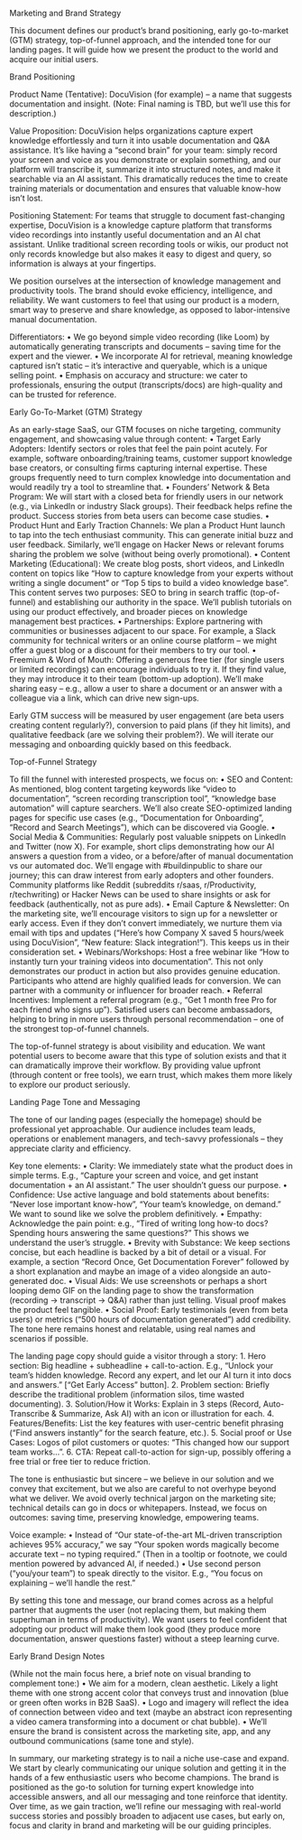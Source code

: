 Marketing and Brand Strategy

This document defines our product’s brand positioning, early go-to-market (GTM) strategy, top-of-funnel approach, and the intended tone for our landing pages. It will guide how we present the product to the world and acquire our initial users.

Brand Positioning

Product Name (Tentative): DocuVision (for example) – a name that suggests documentation and insight. (Note: Final naming is TBD, but we’ll use this for description.)

Value Proposition: DocuVision helps organizations capture expert knowledge effortlessly and turn it into usable documentation and Q&A assistance. It’s like having a “second brain” for your team: simply record your screen and voice as you demonstrate or explain something, and our platform will transcribe it, summarize it into structured notes, and make it searchable via an AI assistant. This dramatically reduces the time to create training materials or documentation and ensures that valuable know-how isn’t lost.

Positioning Statement: For teams that struggle to document fast-changing expertise, DocuVision is a knowledge capture platform that transforms video recordings into instantly useful documentation and an AI chat assistant. Unlike traditional screen recording tools or wikis, our product not only records knowledge but also makes it easy to digest and query, so information is always at your fingertips.

We position ourselves at the intersection of knowledge management and productivity tools. The brand should evoke efficiency, intelligence, and reliability. We want customers to feel that using our product is a modern, smart way to preserve and share knowledge, as opposed to labor-intensive manual documentation.

Differentiators:
	•	We go beyond simple video recording (like Loom) by automatically generating transcripts and documents – saving time for the expert and the viewer.
	•	We incorporate AI for retrieval, meaning knowledge captured isn’t static – it’s interactive and queryable, which is a unique selling point.
	•	Emphasis on accuracy and structure: we cater to professionals, ensuring the output (transcripts/docs) are high-quality and can be trusted for reference.

Early Go-To-Market (GTM) Strategy

As an early-stage SaaS, our GTM focuses on niche targeting, community engagement, and showcasing value through content:
	•	Target Early Adopters: Identify sectors or roles that feel the pain point acutely. For example, software onboarding/training teams, customer support knowledge base creators, or consulting firms capturing internal expertise. These groups frequently need to turn complex knowledge into documentation and would readily try a tool to streamline that.
	•	Founders’ Network & Beta Program: We will start with a closed beta for friendly users in our network (e.g., via LinkedIn or industry Slack groups). Their feedback helps refine the product. Success stories from beta users can become case studies.
	•	Product Hunt and Early Traction Channels: We plan a Product Hunt launch to tap into the tech enthusiast community. This can generate initial buzz and user feedback. Similarly, we’ll engage on Hacker News or relevant forums sharing the problem we solve (without being overly promotional).
	•	Content Marketing (Educational): We create blog posts, short videos, and LinkedIn content on topics like “How to capture knowledge from your experts without writing a single document” or “Top 5 tips to build a video knowledge base”. This content serves two purposes: SEO to bring in search traffic (top-of-funnel) and establishing our authority in the space. We’ll publish tutorials on using our product effectively, and broader pieces on knowledge management best practices.
	•	Partnerships: Explore partnering with communities or businesses adjacent to our space. For example, a Slack community for technical writers or an online course platform – we might offer a guest blog or a discount for their members to try our tool.
	•	Freemium & Word of Mouth: Offering a generous free tier (for single users or limited recordings) can encourage individuals to try it. If they find value, they may introduce it to their team (bottom-up adoption). We’ll make sharing easy – e.g., allow a user to share a document or an answer with a colleague via a link, which can drive new sign-ups.

Early GTM success will be measured by user engagement (are beta users creating content regularly?), conversion to paid plans (if they hit limits), and qualitative feedback (are we solving their problem?). We will iterate our messaging and onboarding quickly based on this feedback.

Top-of-Funnel Strategy

To fill the funnel with interested prospects, we focus on:
	•	SEO and Content: As mentioned, blog content targeting keywords like “video to documentation”, “screen recording transcription tool”, “knowledge base automation” will capture searchers. We’ll also create SEO-optimized landing pages for specific use cases (e.g., “Documentation for Onboarding”, “Record and Search Meetings”), which can be discovered via Google.
	•	Social Media & Communities: Regularly post valuable snippets on LinkedIn and Twitter (now X). For example, short clips demonstrating how our AI answers a question from a video, or a before/after of manual documentation vs our automated doc. We’ll engage with #buildinpublic to share our journey; this can draw interest from early adopters and other founders. Community platforms like Reddit (subreddits r/saas, r/Productivity, r/techwriting) or Hacker News can be used to share insights or ask for feedback (authentically, not as pure ads).
	•	Email Capture & Newsletter: On the marketing site, we’ll encourage visitors to sign up for a newsletter or early access. Even if they don’t convert immediately, we nurture them via email with tips and updates (“Here’s how Company X saved 5 hours/week using DocuVision”, “New feature: Slack integration!”). This keeps us in their consideration set.
	•	Webinars/Workshops: Host a free webinar like “How to instantly turn your training videos into documentation”. This not only demonstrates our product in action but also provides genuine education. Participants who attend are highly qualified leads for conversion. We can partner with a community or influencer for broader reach.
	•	Referral Incentives: Implement a referral program (e.g., “Get 1 month free Pro for each friend who signs up”). Satisfied users can become ambassadors, helping to bring in more users through personal recommendation – one of the strongest top-of-funnel channels.

The top-of-funnel strategy is about visibility and education. We want potential users to become aware that this type of solution exists and that it can dramatically improve their workflow. By providing value upfront (through content or free tools), we earn trust, which makes them more likely to explore our product seriously.

Landing Page Tone and Messaging

The tone of our landing pages (especially the homepage) should be professional yet approachable. Our audience includes team leads, operations or enablement managers, and tech-savvy professionals – they appreciate clarity and efficiency.

Key tone elements:
	•	Clarity: We immediately state what the product does in simple terms. E.g., “Capture your screen and voice, and get instant documentation + an AI assistant.” The user shouldn’t guess our purpose.
	•	Confidence: Use active language and bold statements about benefits: “Never lose important know-how”, “Your team’s knowledge, on demand.” We want to sound like we solve the problem definitively.
	•	Empathy: Acknowledge the pain point: e.g., “Tired of writing long how-to docs? Spending hours answering the same questions?” This shows we understand the user’s struggle.
	•	Brevity with Substance: We keep sections concise, but each headline is backed by a bit of detail or a visual. For example, a section “Record Once, Get Documentation Forever” followed by a short explanation and maybe an image of a video alongside an auto-generated doc.
	•	Visual Aids: We use screenshots or perhaps a short looping demo GIF on the landing page to show the transformation (recording → transcript → Q&A) rather than just telling. Visual proof makes the product feel tangible.
	•	Social Proof: Early testimonials (even from beta users) or metrics (“500 hours of documentation generated”) add credibility. The tone here remains honest and relatable, using real names and scenarios if possible.

The landing page copy should guide a visitor through a story:
	1.	Hero section: Big headline + subheadline + call-to-action. E.g., “Unlock your team’s hidden knowledge. Record any expert, and let our AI turn it into docs and answers.” [“Get Early Access” button].
	2.	Problem section: Briefly describe the traditional problem (information silos, time wasted documenting).
	3.	Solution/How it Works: Explain in 3 steps (Record, Auto-Transcribe & Summarize, Ask AI) with an icon or illustration for each.
	4.	Features/Benefits: List the key features with user-centric benefit phrasing (“Find answers instantly” for the search feature, etc.).
	5.	Social proof or Use Cases: Logos of pilot customers or quotes: “This changed how our support team works…”.
	6.	CTA: Repeat call-to-action for sign-up, possibly offering a free trial or free tier to reduce friction.

The tone is enthusiastic but sincere – we believe in our solution and we convey that excitement, but we also are careful to not overhype beyond what we deliver. We avoid overly technical jargon on the marketing site; technical details can go in docs or whitepapers. Instead, we focus on outcomes: saving time, preserving knowledge, empowering teams.

Voice example:
	•	Instead of “Our state-of-the-art ML-driven transcription achieves 95% accuracy,” we say “Your spoken words magically become accurate text – no typing required.” (Then in a tooltip or footnote, we could mention powered by advanced AI, if needed.)
	•	Use second person (“you/your team”) to speak directly to the visitor. E.g., “You focus on explaining – we’ll handle the rest.”

By setting this tone and message, our brand comes across as a helpful partner that augments the user (not replacing them, but making them superhuman in terms of productivity). We want users to feel confident that adopting our product will make them look good (they produce more documentation, answer questions faster) without a steep learning curve.

Early Brand Design Notes

(While not the main focus here, a brief note on visual branding to complement tone:)
	•	We aim for a modern, clean aesthetic. Likely a light theme with one strong accent color that conveys trust and innovation (blue or green often works in B2B SaaS).
	•	Logo and imagery will reflect the idea of connection between video and text (maybe an abstract icon representing a video camera transforming into a document or chat bubble).
	•	We’ll ensure the brand is consistent across the marketing site, app, and any outbound communications (same tone and style).

In summary, our marketing strategy is to nail a niche use-case and expand. We start by clearly communicating our unique solution and getting it in the hands of a few enthusiastic users who become champions. The brand is positioned as the go-to solution for turning expert knowledge into accessible answers, and all our messaging and tone reinforce that identity. Over time, as we gain traction, we’ll refine our messaging with real-world success stories and possibly broaden to adjacent use cases, but early on, focus and clarity in brand and marketing will be our guiding principles.